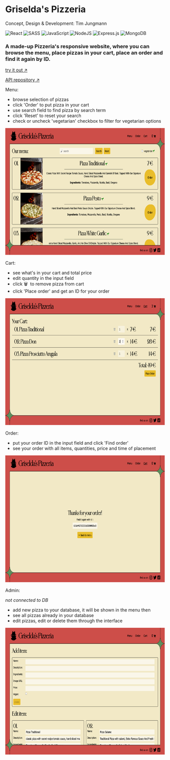 # Griselda's Pizzeria

Concept, Design & Development: Tim Jungmann

![React](https://img.shields.io/badge/react-%2320232a.svg?style=for-the-badge&logo=react&logoColor=%2361DAFB)
![SASS](https://img.shields.io/badge/SASS-hotpink.svg?style=for-the-badge&logo=SASS&logoColor=white)
![JavaScript](https://img.shields.io/badge/javascript-%23323330.svg?style=for-the-badge&logo=javascript&logoColor=%23F7DF1E)
![NodeJS](https://img.shields.io/badge/node.js-6DA55F?style=for-the-badge&logo=node.js&logoColor=white)
![Express.js](https://img.shields.io/badge/express.js-%23404d59.svg?style=for-the-badge&logo=express&logoColor=%2361DAFB)
![MongoDB](https://img.shields.io/badge/MongoDB-%234ea94b.svg?style=for-the-badge&logo=mongodb&logoColor=white)

### A made-up Pizzeria's responsive website, where you can browse the menu, place pizzas in your cart, place an order and find it again by ID.

[try it out ↗︎](griseldas-pizzeria-client.vercel.app/)

[API repository ↗︎](https://github.com/timjungmann/griseldas-pizzeria-api)

Menu:
- browse selection of pizzas
- click 'Order' to put pizza in your cart
- use search field to find pizza by search term
- click 'Reset' to reset your search
- check or uncheck 'vegetarian' checkbox to filter for vegetarian options


<img src="/readme-img/griseldas-menu.png" height="400"/>

Cart:
- see what's in your cart and total price
- edit quantity in the input field
- click 🗑 &nbsp;to remove pizza from cart
- click 'Place order' and get an ID for your order

<img src="/readme-img/griseldas-cart.png" height="400"/>

Order:
- put your order ID in the input field and click 'Find order'
- see your order with all items, quantities, price and time of placement

<img src="/readme-img/griseldas-order.png" height="400"/>

Admin:

*not connected to DB*
- add new pizza to your database, it will be shown in the menu then
- see all pizzas already in your database
- edit pizzas, edit or delete them through the interface

<img src="/readme-img/griseldas-admin.png" height="400"/>

